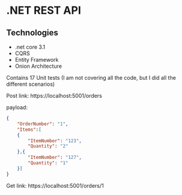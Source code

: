 # .NET REST API

## Technologies 
- .net core 3.1
- CQRS
- Entity Framework
- Onion Architecture

Contains 17 Unit tests (I am not covering all the code, but I did all the different scenarios)

Post 
link: https://localhost:5001/orders

payload:
```json
{
    "OrderNumber": "1",
    "Items":[
    {
        "ItemNumber": "123",
        "Quantity": "2"
    },{
        "ItemNumber": "127",
        "Quantity": "1"
    }]
}
```

Get
link: https://localhost:5001/orders/1
